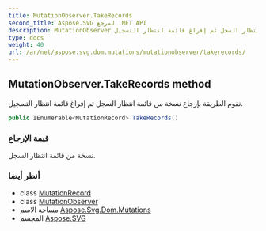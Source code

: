 ```yaml
---
title: MutationObserver.TakeRecords
second_title: Aspose.SVG لمرجع .NET API
description: MutationObserver طريقة. تقوم الطريقة بإرجاع نسخة من قائمة انتظار السجل ثم إفراغ قائمة انتظار التسجيل.
type: docs
weight: 40
url: /ar/net/aspose.svg.dom.mutations/mutationobserver/takerecords/
---
```

## MutationObserver.TakeRecords method

تقوم الطريقة بإرجاع نسخة من قائمة انتظار السجل ثم إفراغ قائمة انتظار التسجيل.

```csharp
public IEnumerable<MutationRecord> TakeRecords()
```

### قيمة الإرجاع

نسخة من قائمة انتظار السجل.

### أنظر أيضا

* class [MutationRecord](../../mutationrecord/)
* class [MutationObserver](../)
* مساحة الاسم [Aspose.Svg.Dom.Mutations](../../mutationobserver/)
* المجسم [Aspose.SVG](../../../)


